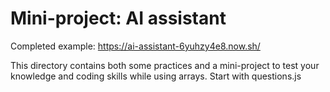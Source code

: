 # Mini-project: AI assistant

Completed example: https://ai-assistant-6yuhzy4e8.now.sh/

This directory contains both some practices and a mini-project to test your knowledge and coding skills while using arrays. Start with questions.js

